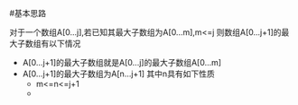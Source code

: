 #基本思路

对于一个数组A[0...j],若已知其最大子数组为A[0...m],m<=j
则数组A[0...j+1]的最大子数组有以下情况

* A[0...j+1]的最大子数组就是A[0...j]的最大子数组A[0...m]
* A[0...j+1]的最大子数组为A[n...j+1]
  其中n具有如下性质
  * m<=n<=j+1
  *  

